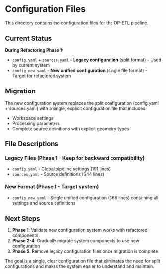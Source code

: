 # Configuration Files

This directory contains the configuration files for the OP-ETL pipeline.

## Current Status

**During Refactoring Phase 1:**

- `config.yaml` + `sources.yaml` - **Legacy configuration** (split format) - Used by current system
- `config_new.yaml` - **New unified configuration** (single file format) - Target for refactored system

## Migration

The new configuration system replaces the split configuration (config.yaml + sources.yaml) with a single, explicit configuration file that includes:

- Workspace settings
- Processing parameters  
- Complete source definitions with explicit geometry types

## File Descriptions

### Legacy Files (Phase 1 - Keep for backward compatibility)
- `config.yaml` - Global pipeline settings (191 lines)
- `sources.yaml` - Source definitions (644 lines)

### New Format (Phase 1 - Target system)
- `config_new.yaml` - Single unified configuration (366 lines) containing all settings and source definitions

## Next Steps

1. **Phase 1**: Validate new configuration system works with refactored components
2. **Phase 2-4**: Gradually migrate system components to use new configuration
3. **Phase 5**: Remove legacy configuration files once migration is complete

The goal is a single, clear configuration file that eliminates the need for split configurations and makes the system easier to understand and maintain.